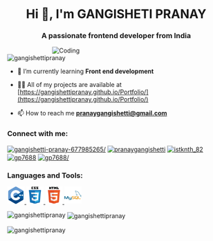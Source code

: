 <h1 align="center">Hi 👋, I'm GANGISHETI PRANAY</h1>
<h3 align="center">A passionate frontend developer from India</h3>
<img align="right" alt="Coding" width="400" scr="https://cdn.dribbble.com/users/1162077/screenshots/3848914/programmer.gif">

<p align="left"> <img src="https://komarev.com/ghpvc/?username=gangishettipranay&label=Profile%20views&color=0e75b6&style=flat" alt="gangishettipranay" /> </p>

- 🌱 I’m currently learning **Front end development**

- 👨‍💻 All of my projects are available at [https://gangishettipranay.github.io/Portfolio/](https://gangishettipranay.github.io/Portfolio/)

- 📫 How to reach me **pranaygangishetti@gmail.com**

<h3 align="left">Connect with me:</h3>
<p align="left">
<a href="https://linkedin.com/in/gangishetti-pranay-677985265/" target="blank"><img align="center" src="https://raw.githubusercontent.com/rahuldkjain/github-profile-readme-generator/master/src/images/icons/Social/linked-in-alt.svg" alt="gangishetti-pranay-677985265/" height="30" width="40" /></a>
<a href="https://fb.com/pranaygangishetti" target="blank"><img align="center" src="https://raw.githubusercontent.com/rahuldkjain/github-profile-readme-generator/master/src/images/icons/Social/facebook.svg" alt="pranaygangishetti" height="30" width="40" /></a>
<a href="https://www.codechef.com/users/istknth_82" target="blank"><img align="center" src="https://cdn.jsdelivr.net/npm/simple-icons@3.1.0/icons/codechef.svg" alt="istknth_82" height="30" width="40" /></a>
<a href="https://www.hackerrank.com/gp7688" target="blank"><img align="center" src="https://raw.githubusercontent.com/rahuldkjain/github-profile-readme-generator/master/src/images/icons/Social/hackerrank.svg" alt="gp7688" height="30" width="40" /></a>
<a href="https://www.leetcode.com/gp7688/" target="blank"><img align="center" src="https://raw.githubusercontent.com/rahuldkjain/github-profile-readme-generator/master/src/images/icons/Social/leet-code.svg" alt="gp7688/" height="30" width="40" /></a>
</p>

<h3 align="left">Languages and Tools:</h3>
<p align="left"> <a href="https://www.w3schools.com/cpp/" target="_blank" rel="noreferrer"> <img src="https://raw.githubusercontent.com/devicons/devicon/master/icons/cplusplus/cplusplus-original.svg" alt="cplusplus" width="40" height="40"/> </a> <a href="https://www.w3schools.com/css/" target="_blank" rel="noreferrer"> <img src="https://raw.githubusercontent.com/devicons/devicon/master/icons/css3/css3-original-wordmark.svg" alt="css3" width="40" height="40"/> </a> <a href="https://www.w3.org/html/" target="_blank" rel="noreferrer"> <img src="https://raw.githubusercontent.com/devicons/devicon/master/icons/html5/html5-original-wordmark.svg" alt="html5" width="40" height="40"/> </a> <a href="https://www.mysql.com/" target="_blank" rel="noreferrer"> <img src="https://raw.githubusercontent.com/devicons/devicon/master/icons/mysql/mysql-original-wordmark.svg" alt="mysql" width="40" height="40"/> </a> </p>

<p><img align="left" src="https://github-readme-stats.vercel.app/api/top-langs?username=gangishettipranay&show_icons=true&locale=en&layout=compact" alt="gangishettipranay" /></p>

<p>&nbsp;<img align="center" src="https://github-readme-stats.vercel.app/api?username=gangishettipranay&show_icons=true&locale=en" alt="gangishettipranay" /></p>

<p><img align="center" src="https://github-readme-streak-stats.herokuapp.com/?user=gangishettipranay&" alt="gangishettipranay" /></p>

